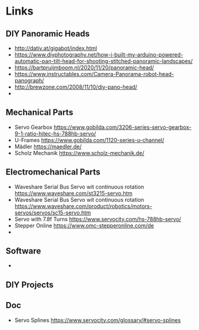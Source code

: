 # Links

## DIY Panoramic Heads
- <http://dativ.at/gigabot/index.html>
- <https://www.diyphotography.net/how-i-built-my-arduino-powered-automatic-pan-tilt-head-for-shooting-stitched-panoramic-landscapes/>
- <https://bartpruijmboom.nl/2020/11/20/panoramic-head/>
- <https://www.instructables.com/Camera-Panorama-robot-head-panograph/>
- <http://brewzone.com/2008/11/10/diy-pano-head/>
- 

## Mechanical Parts
- Servo Gearbox <https://www.gobilda.com/3206-series-servo-gearbox-9-1-ratio-hitec-hs-788hb-servo/>
- U-Frames <https://www.gobilda.com/1120-series-u-channel/>
- Mädler <https://maedler.de/>
- Scholz Mechanik <https://www.scholz-mechanik.de/>

## Electromechanical Parts
- Waveshare Serial Bus Servo wit continuous rotation <https://www.waveshare.com/st3215-servo.htm>
- Waveshare Serial Bus Servo wit continuous rotation <https://www.waveshare.com/product/robotics/motors-servos/servos/sc15-servo.htm>
- Servo with 7.8f Turns <https://www.servocity.com/hs-788hb-servo/>
- Stepper Online <https://www.omc-stepperonline.com/de>
- 
## Software
- 

## DIY Projects


## Doc

- Servo Splines <https://www.servocity.com/glossary/#servo-splines>
